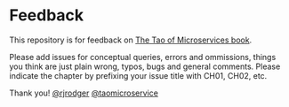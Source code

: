 # Feedback

This repository is for feedback on [The Tao of Microservices book](https://manning.com/books/the-tao-of-microservices).

Please add issues for conceptual queries, errors and ommissions, things you think are just plain wrong, typos, bugs and general comments. 
Please indicate the chapter by prefixing your issue title with CH01, CH02, etc.

Thank you!
[@rjrodger](https://twitter.com/rjrodger)
[@taomicroservice](https://twitter.com/taomicroservice)

